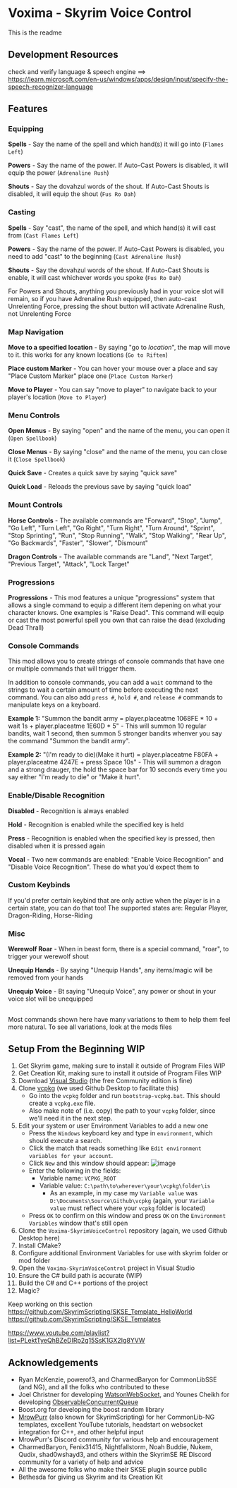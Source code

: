 # Voxima - Skyrim Voice Control

This is the readme

## Development Resources
check and verify language & speech engine ==> https://learn.microsoft.com/en-us/windows/apps/design/input/specify-the-speech-recognizer-language

## Features
### Equipping
  **Spells** - Say the name of the spell and which hand(s) it will go into (`Flames Left`)
  
  **Powers** - Say the name of the power. If Auto-Cast Powers is disabled, it will equip the power (`Adrenaline Rush`)
  
  **Shouts** - Say the dovahzul words of the shout. If Auto-Cast Shouts is disabled, it will equip the shout (`Fus Ro Dah`)

### Casting
  **Spells** - Say "cast", the name of the spell, and which hand(s) it will cast from (`Cast Flames Left`)
  
  **Powers** - Say the name of the power. If Auto-Cast Powers is disabled, you need to add "cast" to the beginning (`Cast Adrenaline Rush`)
  
  **Shouts** - Say the dovahzul words of the shout. If Auto-Cast Shouts is enable, it will cast whichever words you spoke (`Fus Ro Dah`)
  
  For Powers and Shouts, anything you previously had in your voice slot will remain, so if you have Adrenaline Rush equipped, then auto-cast Unrelenting Force, pressing the shout button will activate Adrenaline Rush, not Unrelenting Force
  
### Map Navigation
  **Move to a specified location** - By saying "go to *location*", the map will move to it. this works for any known locations (`Go to Riften`)
  
  **Place custom Marker** - You can hover your mouse over a place and say "Place Custom Marker" place one (`Place Custom Marker`)
  
  **Move to Player** - You can say "move to player" to navigate back to your player's location (`Move to Player`)
  
### Menu Controls
  **Open Menus** - By saying "open" and the name of the menu, you can open it (`Open Spellbook`)
  
  **Close Menus** - By saying "close" and the name of the menu, you can close it (`Close Spellbook`)
  
  **Quick Save** - Creates a quick save by saying "quick save"
  
  **Quick Load** - Reloads the previous save by saying "quick load"
 
### Mount Controls
  **Horse Controls** - The available commands are "Forward", "Stop", "Jump", "Go Left", "Turn Left", "Go Right", "Turn Right", "Turn Around", "Sprint", "Stop Sprinting", "Run", "Stop Running", "Walk", "Stop Walking", "Rear Up", "Go Backwards", "Faster", "Slower", "Dismount"
  
  **Dragon Controls** - The available commands are "Land", "Next Target", "Previous Target", "Attack", "Lock Target"
  
### Progressions
  **Progressions** - This mod features a unique "progressions" system that allows a single command to equip a different item depening on what your character knows. One examples is "Raise Dead". This command will equip or cast the most powerful spell you own that can raise the dead (excluding Dead Thrall)
  
### Console Commands
  This mod allows you to create strings of console commands that have one or multiple commands that will trigger them.
  
  In addition to console commands, you can add a `wait` command to the strings to wait a certain amount of time before executing the next command.
  You can also add `press #`, `hold #`, and `release #` commands to manipulate keys on a keyboard.
  
  **Example 1:** "Summon the bandit army = player.placeatme 1068FE * 10 + wait 1s + player.placeatme 1E60D * 5" - This will summon 10 regular bandits, wait 1 second, then summon 5 stronger bandits whenver you say the command "Summon the bandit army".
  
  **Example 2:** "(I'm ready to die)(Make it hurt) = player.placeatme F80FA + player.placeatme 4247E + press Space 10s" - This will summon a dragon and a strong drauger, the hold the space bar for 10 seconds every time you say either "I'm ready to die" or "Make it hurt".
  
### Enable/Disable Recognition
  **Disabled** - Recognition is always enabled
  
  **Hold** - Recognition is enabled while the specified key is held
  
  **Press** - Recognition is enabled when the specified key is pressed, then disabled when it is pressed again
  
  **Vocal** - Two new commands are enabled: "Enable Voice Recognition" and "Disable Voice Recognition". These do what you'd expect them to
  
### Custom Keybinds
  If you'd prefer certain keybind that are only active when the player is in a certain state, you can do that too!
  The supported states are: Regular Player, Dragon-Riding, Horse-Riding
  
### Misc
  **Werewolf Roar** - When in beast form, there is a special command, "roar", to trigger your werewolf shout
  
  **Unequip Hands** - By saying "Unequip Hands", any items/magic will be removed from your hands
  
  **Unequip Voice** - Bt saying "Unequip Voice", any power or shout in your voice slot will be unequipped
  
  ##
  Most commands shown here have many variations to them to help them feel more natural. To see all variations, look at the mods files

## Setup From the Beginning WIP
1. Get Skyrim game, making sure to install it outside of Program Files WIP
2. Get Creation Kit, making sure to install it outside of Program Files WIP
3. Download [Visual Studio](https://visualstudio.microsoft.com/) (the free Community edition is fine)
4. Clone [vcpkg](https://github.com/microsoft/vcpkg) (we used Github Desktop to facilitate this)
   - Go into the `vcpkg` folder and run `bootstrap-vcpkg.bat`. This should create a `vcpkg.exe` file.
   - Also make note of (i.e. copy) the path to your `vcpkg` folder, since we'll need it in the next step. 
5. Edit your system or user Environment Variables to add a new one
   - Press the `Windows` keyboard key and type in `environment`, which should execute a search.
   - Click the match that reads something like `Edit environment variables for your account`.
   - Click `New` and this window should appear:
     ![image](https://github.com/zbigdogz/Voxima-SkyrimVoiceControl/assets/31357974/f47c5716-a9c5-44ee-b808-c66087677ea1)
   - Enter the following in the fields:
     - Variable name: `VCPKG_ROOT`
     - Variable value: `C:\path\to\wherever\your\vcpkg\folder\is`
       - As an example, in my case my `Variable value` was `D:\Documents\Source\Github\vcpkg` (again, your `Variable value` must reflect where your `vcpkg` folder is located)
   - Press `OK` to confirm on this window and press `OK` on the `Environment Variables` window that's still open
4. Clone the `Voxima-SkyrimVoiceControl` repository (again, we used Github Desktop here)
5. Install CMake?
6. Configure additional Environment Variables for use with skyrim folder or mod folder
7. Open the `Voxima-SkyrimVoiceControl` project in Visual Studio
8. Ensure the C# build path is accurate (WIP)
9. Build the C# and C++ portions of the project
10. Magic?

Keep working on this section
https://github.com/SkyrimScripting/SKSE_Template_HelloWorld
https://github.com/SkyrimScripting/SKSE_Templates

https://www.youtube.com/playlist?list=PLektTyeQhBZeDIRp2g15SsK1GX2Ig8YVW

## Acknowledgements
* Ryan McKenzie, powerof3, and CharmedBaryon for CommonLibSSE (and NG), and all the folks who contributed to these
* Joel Christner for developing [WatsonWebSocket](https://github.com/jchristn/WatsonWebsocket), and Younes Cheikh for developing [ObservableConcurrentQueue](https://github.com/YounesCheikh/ObservableConcurrentQueue)
* Boost.org for developing the boost random library
* [MrowPurr](https://github.com/SkyrimScripting) (also known for SkyrimScripting) for her CommonLib-NG templates, excellent YouTube tutorials, headstart on websocket integration for C++, and other helpful input
* MrowPurr's Discord community for various help and encouragement
* CharmedBaryon, Fenix31415, Nightfallstorm, Noah Buddie, Nukem, Qudix, shad0wshayd3, and others within the SkyrimSE RE Discord community for a variety of help and advice
* All the awesome folks who make their SKSE plugin source public
* Bethesda for giving us Skyrim and its Creation Kit
